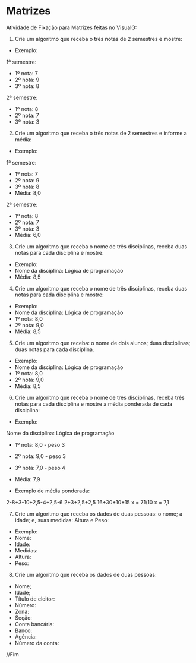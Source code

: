 # Matrizes

Atividade de Fixação para Matrizes feitas no VisualG:
 
1. Crie um algoritmo que receba o três notas de 2 semestres e mostre: 

- Exemplo:
 
1ª semestre: 
- 1º nota: 7  
- 2º nota: 9 
- 3º nota: 8 

2ª semestre: 
- 1º nota: 8 
- 2º nota: 7 
- 3º nota: 3 
 
2. Crie um algoritmo que receba o três notas de 2 semestres e informe a média: 

- Exemplo: 

1ª semestre: 
- 1º nota: 7  
- 2º nota: 9 
- 3º nota: 8 
- Média: 8,0


2ª semestre: 
- 1º nota: 8 
- 2º nota: 7 
- 3º nota: 3 
- Média: 6,0 
 
3. Crie um algoritmo que receba o nome de três disciplinas, receba duas notas para cada disciplina e mostre: 

- Exemplo: 
- Nome da disciplina: Lógica de programação 
- Média: 8,5 

4. Crie um algoritmo que receba o nome de três disciplinas, receba duas notas para cada disciplina e mostre: 

- Exemplo: 
- Nome da disciplina: Lógica de programação 
- 1º nota: 8,0
- 2º nota: 9,0 
- Média: 8,5 

5. Crie um algoritmo que receba: o nome de dois alunos; duas disciplinas; duas notas para cada disciplina.

- Exemplo: 
- Nome da disciplina: Lógica de programação 
- 1º nota: 8,0 
- 2º nota: 9,0 
- Média: 8,5
 
6. Crie um algoritmo que receba o nome de três disciplinas, receba três notas para cada disciplina e mostre a média ponderada de cada disciplina:

- Exemplo: 

Nome da disciplina: Lógica de programação 
- 1º nota: 8,0 - peso 3 
- 2º nota: 9,0 - peso 3 
- 3º nota: 7,0 - peso 4 
- Média: 7,9 


- Exemplo de média ponderada:
  
2-8+3-10+2,5-4+2,5-6 
2+3+2,5+2,5 
16+30+10+15 
x = 71/10 
x = 7,1 
 
7. Crie um algoritmo que receba os dados de duas pessoas: o nome; a idade; e, suas medidas: Altura e Peso:

- Exemplo: 
- Nome: 
- Idade: 
- Medidas: 
- Altura: 
- Peso:
 
8. Crie um algoritmo que receba os dados de duas pessoas: 
- Nome; 
- Idade; 
- Título de eleitor: 
- Número: 
- Zona: 
- Seção: 
- Conta bancária: 
- Banco: 
- Agência: 
- Número da conta: 

//Fim

